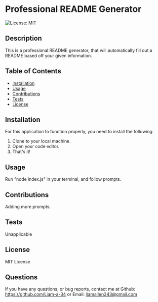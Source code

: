 # Professional README Generator
[![License: MIT](https://img.shields.io/badge/License-MIT-yellow.svg)](https://opensource.org/licenses/MIT)

## Description

This is a professional README generator, that will automatically fill out a README based off your given information.

## Table of Contents

- [Installation](#installation)
- [Usage](#usage)
- [Contributions](#contributions)
- [Tests](#tests)
- [License](#license)

## Installation

For this application to function properly, you need to install the following:
1. Clone to your local machine.
2. Open your code editor.
3. That's it!

## Usage

Run "node index.js" in your terminal, and follow prompts.

## Contributions

Adding more prompts.

## Tests

Unapplicable

## License

MIT License

## Questions

If you have any questions, or bug reports, contact me at Github: https://github.com/Liam-a-34 or Email: liamallen343@gmail.com
